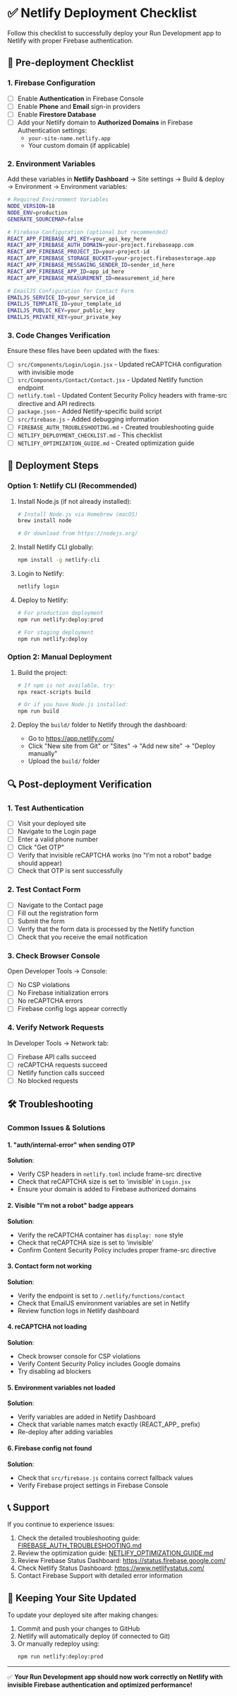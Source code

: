 # ✅ Netlify Deployment Checklist

Follow this checklist to successfully deploy your Run Development app to Netlify with proper Firebase authentication.

## 🔧 Pre-deployment Checklist

### 1. Firebase Configuration
- [ ] Enable **Authentication** in Firebase Console
- [ ] Enable **Phone** and **Email** sign-in providers
- [ ] Enable **Firestore Database**
- [ ] Add your Netlify domain to **Authorized Domains** in Firebase Authentication settings:
  - `your-site-name.netlify.app`
  - Your custom domain (if applicable)

### 2. Environment Variables
Add these variables in **Netlify Dashboard** → Site settings → Build & deploy → Environment → Environment variables:

```bash
# Required Environment Variables
NODE_VERSION=18
NODE_ENV=production
GENERATE_SOURCEMAP=false

# Firebase Configuration (optional but recommended)
REACT_APP_FIREBASE_API_KEY=your_api_key_here
REACT_APP_FIREBASE_AUTH_DOMAIN=your-project.firebaseapp.com
REACT_APP_FIREBASE_PROJECT_ID=your-project-id
REACT_APP_FIREBASE_STORAGE_BUCKET=your-project.firebasestorage.app
REACT_APP_FIREBASE_MESSAGING_SENDER_ID=sender_id_here
REACT_APP_FIREBASE_APP_ID=app_id_here
REACT_APP_FIREBASE_MEASUREMENT_ID=measurement_id_here

# EmailJS Configuration for Contact Form
EMAILJS_SERVICE_ID=your_service_id
EMAILJS_TEMPLATE_ID=your_template_id
EMAILJS_PUBLIC_KEY=your_public_key
EMAILJS_PRIVATE_KEY=your_private_key
```

### 3. Code Changes Verification
Ensure these files have been updated with the fixes:

- [ ] `src/Components/Login/Login.jsx` - Updated reCAPTCHA configuration with invisible mode
- [ ] `src/Components/Contact/Contact.jsx` - Updated Netlify function endpoint
- [ ] `netlify.toml` - Updated Content Security Policy headers with frame-src directive and API redirects
- [ ] `package.json` - Added Netlify-specific build script
- [ ] `src/firebase.js` - Added debugging information
- [ ] `FIREBASE_AUTH_TROUBLESHOOTING.md` - Created troubleshooting guide
- [ ] `NETLIFY_DEPLOYMENT_CHECKLIST.md` - This checklist
- [ ] `NETLIFY_OPTIMIZATION_GUIDE.md` - Created optimization guide

## 🚀 Deployment Steps

### Option 1: Netlify CLI (Recommended)
1. Install Node.js (if not already installed):
   ```bash
   # Install Node.js via Homebrew (macOS)
   brew install node
   
   # Or download from https://nodejs.org/
   ```

2. Install Netlify CLI globally:
   ```bash
   npm install -g netlify-cli
   ```

3. Login to Netlify:
   ```bash
   netlify login
   ```

4. Deploy to Netlify:
   ```bash
   # For production deployment
   npm run netlify:deploy:prod
   
   # For staging deployment
   npm run netlify:deploy
   ```

### Option 2: Manual Deployment
1. Build the project:
   ```bash
   # If npm is not available, try:
   npx react-scripts build
   
   # Or if you have Node.js installed:
   npm run build
   ```

2. Deploy the `build/` folder to Netlify through the dashboard:
   - Go to https://app.netlify.com/
   - Click "New site from Git" or "Sites" → "Add new site" → "Deploy manually"
   - Upload the `build/` folder

## 🔍 Post-deployment Verification

### 1. Test Authentication
- [ ] Visit your deployed site
- [ ] Navigate to the Login page
- [ ] Enter a valid phone number
- [ ] Click "Get OTP"
- [ ] Verify that invisible reCAPTCHA works (no "I'm not a robot" badge should appear)
- [ ] Check that OTP is sent successfully

### 2. Test Contact Form
- [ ] Navigate to the Contact page
- [ ] Fill out the registration form
- [ ] Submit the form
- [ ] Verify that the form data is processed by the Netlify function
- [ ] Check that you receive the email notification

### 3. Check Browser Console
Open Developer Tools → Console:
- [ ] No CSP violations
- [ ] No Firebase initialization errors
- [ ] No reCAPTCHA errors
- [ ] Firebase config logs appear correctly

### 4. Verify Network Requests
In Developer Tools → Network tab:
- [ ] Firebase API calls succeed
- [ ] reCAPTCHA requests succeed
- [ ] Netlify function calls succeed
- [ ] No blocked requests

## 🛠️ Troubleshooting

### Common Issues & Solutions

#### 1. "auth/internal-error" when sending OTP
**Solution**: 
- Verify CSP headers in `netlify.toml` include frame-src directive
- Check that reCAPTCHA size is set to 'invisible' in `Login.jsx`
- Ensure your domain is added to Firebase authorized domains

#### 2. Visible "I'm not a robot" badge appears
**Solution**:
- Verify the reCAPTCHA container has `display: none` style
- Check that reCAPTCHA size is set to 'invisible'
- Confirm Content Security Policy includes proper frame-src directive

#### 3. Contact form not working
**Solution**:
- Verify the endpoint is set to `/.netlify/functions/contact`
- Check that EmailJS environment variables are set in Netlify
- Review function logs in Netlify dashboard

#### 4. reCAPTCHA not loading
**Solution**:
- Check browser console for CSP violations
- Verify Content Security Policy includes Google domains
- Try disabling ad blockers

#### 5. Environment variables not loaded
**Solution**:
- Verify variables are added in Netlify Dashboard
- Check that variable names match exactly (REACT_APP_ prefix)
- Re-deploy after adding variables

#### 6. Firebase config not found
**Solution**:
- Check that `src/firebase.js` contains correct fallback values
- Verify Firebase project settings in Firebase Console

## 📞 Support

If you continue to experience issues:

1. Check the detailed troubleshooting guide: [FIREBASE_AUTH_TROUBLESHOOTING.md](FIREBASE_AUTH_TROUBLESHOOTING.md)
2. Review the optimization guide: [NETLIFY_OPTIMIZATION_GUIDE.md](NETLIFY_OPTIMIZATION_GUIDE.md)
3. Review Firebase Status Dashboard: https://status.firebase.google.com/
4. Check Netlify Status Dashboard: https://www.netlifystatus.com/
5. Contact Firebase Support with detailed error information

## 🔄 Keeping Your Site Updated

To update your deployed site after making changes:

1. Commit and push your changes to GitHub
2. Netlify will automatically deploy (if connected to Git)
3. Or manually redeploy using:
   ```bash
   npm run netlify:deploy:prod
   ```

---

✅ **Your Run Development app should now work correctly on Netlify with invisible Firebase authentication and optimized performance!**